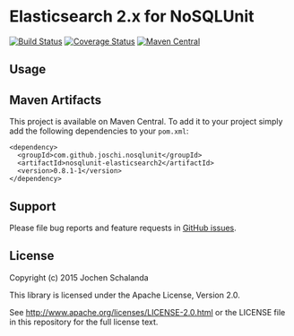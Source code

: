 Elasticsearch 2.x for NoSQLUnit
===============================

[![Build Status](https://travis-ci.org/joschi/nosqlunit-elasticsearch2.svg?branch=master)](https://travis-ci.org/joschi/nosqlunit-elasticsearch2)
[![Coverage Status](https://img.shields.io/coveralls/joschi/nosqlunit-elasticsearch2.svg)](https://coveralls.io/r/joschi/nosqlunit-elasticsearch2)
[![Maven Central](https://img.shields.io/maven-central/v/com.github.joschi.nosqlunit/nosqlunit-elasticsearch2.svg)](http://mvnrepository.com/artifact/com.github.joschi.nosqlunit/nosqlunit-elasticsearch2)


Usage
-----


Maven Artifacts
---------------

This project is available on Maven Central. To add it to your project simply add the following dependencies to your
`pom.xml`:

    <dependency>
      <groupId>com.github.joschi.nosqlunit</groupId>
      <artifactId>nosqlunit-elasticsearch2</artifactId>
      <version>0.8.1-1</version>
    </dependency>


Support
-------

Please file bug reports and feature requests in [GitHub issues](https://github.com/joschi/nosqlunit-elasticsearch2/issues).


License
-------

Copyright (c) 2015 Jochen Schalanda

This library is licensed under the Apache License, Version 2.0.

See http://www.apache.org/licenses/LICENSE-2.0.html or the LICENSE file in this repository for the full license text.
